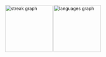 <div align="left">
    <img src="https://streak-stats.demolab.com?user=imiroslavov&locale=en&mode=daily&theme=default&hide_border=false&border_radius=5" height="150" alt="streak graph"  />
    <img src="https://github-readme-stats.vercel.app/api/top-langs?username=imiroslavov&locale=en&hide_title=true&layout=compact&card_width=320&langs_count=10&theme=default&hide_border=true" height="150" alt="languages graph"  />
</div>

###
<!--
**imiroslavov/imiroslavov** is a ✨ _special_ ✨ repository because its `README.md` (this file) appears on your GitHub profile.

Here are some ideas to get you started:

- 🔭 I’m currently working on ...
- 🌱 I’m currently learning ...
- 👯 I’m looking to collaborate on ...
- 🤔 I’m looking for help with ...
- 💬 Ask me about ...
- 📫 How to reach me: ...
- 😄 Pronouns: ...
- ⚡ Fun fact: ...
-->
